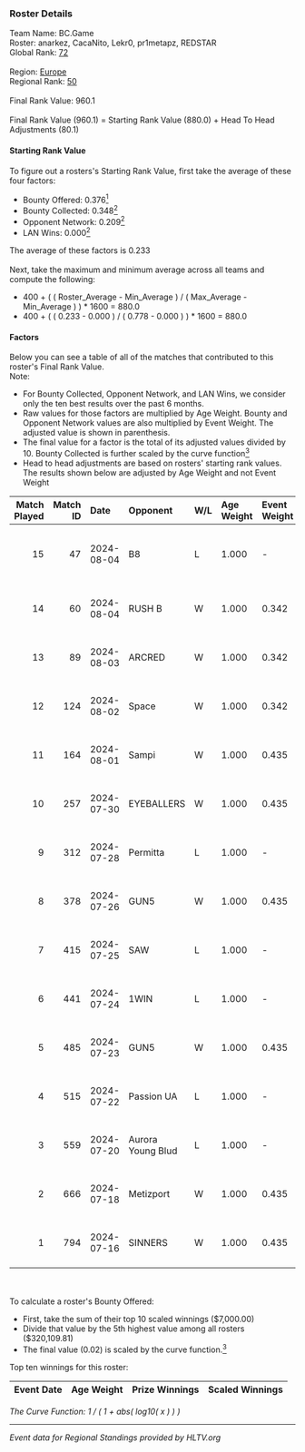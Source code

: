 ### Roster Details<br />
Team Name: BC.Game<br />
Roster: anarkez, CacaNito, Lekr0, pr1metapz, REDSTAR<br />
Global Rank: [72](../standings_global.md)<br />
<br />
Region: [Europe]( ../standings_europe.md)<br />
Regional Rank: [50]( ../standings_europe.md)<br />
<br />
Final Rank Value:  960.1<br />
<br />
Final Rank Value (960.1) = Starting Rank Value (880.0) + Head To Head Adjustments (80.1)<br />

#### Starting Rank Value<br />
To figure out a rosters's Starting Rank Value, first take the average of these four factors:<br />
- Bounty Offered: 0.376[<sup>1</sup>](#table2)
- Bounty Collected: 0.348[<sup>2</sup>](#table1)
- Opponent Network: 0.209[<sup>2</sup>](#table1)
- LAN Wins: 0.000[<sup>2</sup>](#table1)

The average of these factors is 0.233<br />
<br />
Next, take the maximum and minimum average across all teams and compute the following:<br />
- 400 + ( ( Roster_Average - Min_Average ) / ( Max_Average - Min_Average ) ) * 1600 = 880.0
- 400 + ( ( 0.233 - 0.000 ) / ( 0.778 - 0.000 ) ) * 1600 = 880.0


#### Factors<br />
Below you can see a table of all of the matches that contributed to this roster's Final Rank Value.<br />
Note:<br />

- For Bounty Collected, Opponent Network, and LAN Wins, we consider only the ten best results over the past 6 months.
- Raw values for those factors are multiplied by Age Weight. Bounty and Opponent Network values are also multiplied by Event Weight. The adjusted value is shown in parenthesis.
- The final value for a factor is the total of its adjusted values divided by 10. Bounty Collected is further scaled by the curve function[<sup>3</sup>](#curveFunction)
- Head to head adjustments are based on rosters' starting rank values. The results shown below are adjusted by Age Weight and not Event Weight
<span id="table1"></span><br />


| Match Played | Match ID | Date       | Opponent          | W/L | Age Weight | Event Weight | Bounty Collected | Opponent Network | LAN Wins  | H2H Adj. | Roster                                       |
| -: | -: | :- | :- | :- | :- | :- | :- | :- | :- | -: | :- |
|           15 |       47 | 2024-08-04 | B8                | L   | 1.000      | -            | -                | -                | -         |    -7.34 | anarkez, CacaNito, Lekr0, pr1metapz, REDSTAR |
|           14 |       60 | 2024-08-04 | RUSH B            | W   | 1.000      | 0.342        | 0.026 (0.009)    | 0.371 (0.127)    | 0 (0.000) |    15.56 | anarkez, CacaNito, joel, Lekr0, pr1metapz    |
|           13 |       89 | 2024-08-03 | ARCRED            | W   | 1.000      | 0.342        | 0.041 (0.014)    | 0.369 (0.126)    | 0 (0.000) |    17.34 | anarkez, CacaNito, joel, Lekr0, pr1metapz    |
|           12 |      124 | 2024-08-02 | Space             | W   | 1.000      | 0.342        | 0.006 (0.002)    | 0.429 (0.147)    | 0 (0.000) |    12.44 | anarkez, CacaNito, joel, Lekr0, pr1metapz    |
|           11 |      164 | 2024-08-01 | Sampi             | W   | 1.000      | 0.435        | 0.027 (0.012)    | 1.000 (0.435)    | 0 (0.000) |    14.24 | anarkez, CacaNito, joel, Lekr0, pr1metapz    |
|           10 |      257 | 2024-07-30 | EYEBALLERS        | W   | 1.000      | 0.435        | 0.005 (0.002)    | 0.488 (0.212)    | 0 (0.000) |    11.39 | anarkez, CacaNito, joel, Lekr0, pr1metapz    |
|            9 |      312 | 2024-07-28 | Permitta          | L   | 1.000      | -            | -                | -                | -         |   -14.78 | anarkez, CacaNito, joel, Lekr0, pr1metapz    |
|            8 |      378 | 2024-07-26 | GUN5              | W   | 1.000      | 0.435        | 0.072 (0.031)    | 0.550 (0.239)    | 0 (0.000) |    15.28 | anarkez, CacaNito, joel, Lekr0, pr1metapz    |
|            7 |      415 | 2024-07-25 | SAW               | L   | 1.000      | -            | -                | -                | -         |    -5.49 | anarkez, CacaNito, joel, Lekr0, pr1metapz    |
|            6 |      441 | 2024-07-24 | 1WIN              | L   | 1.000      | -            | -                | -                | -         |   -12.50 | anarkez, CacaNito, joel, Lekr0, pr1metapz    |
|            5 |      485 | 2024-07-23 | GUN5              | W   | 1.000      | 0.435        | 0.072 (0.031)    | 0.550 (0.239)    | 0 (0.000) |    16.58 | anarkez, CacaNito, joel, Lekr0, pr1metapz    |
|            4 |      515 | 2024-07-22 | Passion UA        | L   | 1.000      | -            | -                | -                | -         |    -6.93 | anarkez, CacaNito, joel, Lekr0, pr1metapz    |
|            3 |      559 | 2024-07-20 | Aurora Young Blud | L   | 1.000      | -            | -                | -                | -         |   -13.78 | anarkez, CacaNito, joel, Lekr0, pr1metapz    |
|            2 |      666 | 2024-07-18 | Metizport         | W   | 1.000      | 0.435        | 0.036 (0.016)    | 0.510 (0.222)    | 0 (0.000) |    18.41 | anarkez, CacaNito, joel, Lekr0, pr1metapz    |
|            1 |      794 | 2024-07-16 | SINNERS           | W   | 1.000      | 0.435        | 0.037 (0.016)    | 0.800 (0.348)    | 0 (0.000) |    19.68 | anarkez, CacaNito, joel, Lekr0, pr1metapz    |

<br />
<span id="table2"></span><br />
To calculate a roster's Bounty Offered:<br />

- First, take the sum of their top 10 scaled winnings ($7,000.00)
- Divide that value by the 5th highest value among all rosters ($320,109.81)
- The final value (0.02) is scaled by the curve function.[<sup>3</sup>](#curveFunction)

Top ten winnings for this roster:<br />

| Event Date | Age Weight | Prize Winnings | Scaled Winnings |
| :- | -: | :- | :- |


<span id="curveFunction"></span>_The Curve Function: 1 / ( 1 + abs( log10( x ) ) )_<br />

---
_Event data for Regional Standings provided by HLTV.org_<br />
